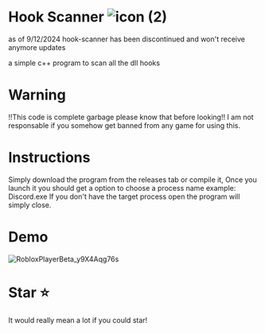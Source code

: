 # Hook Scanner ![icon (2)](https://github.com/GavinCoded/Roblox-Hook-Scanner/assets/105064040/b01cbef7-fe01-4250-a845-e83a869c1b9d)
as of 9/12/2024 hook-scanner has been discontinued and won't receive anymore updates

a simple c++ program to scan all the dll hooks
# Warning
!!This code is complete garbage please know that before looking!!
I am not responsable if you somehow get banned from any game for using this.
# Instructions
Simply download the program from the releases tab or compile it, Once you launch it you should get a option to choose a process name example: Discord.exe
If you don't have the target process open the program will simply close.

# Demo
![RobloxPlayerBeta_y9X4Aqg76s](https://github.com/GavinCoded/Hook-Scanner/assets/105064040/2527b2e3-57a5-4c12-acd5-66e770c20671)


# Star ⭐️
It would really mean a lot if you could star!
